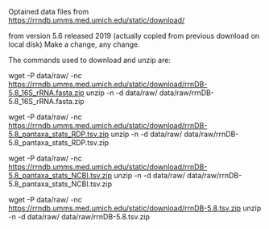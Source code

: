 Optained data files from
https://rrndb.umms.med.umich.edu/static/download/

from version 5.6 released 2019
(actually copied from previous download on local disk)
Make a change, any change.

The commands used to download and unzip are:

wget -P data/raw/ -nc https://rrndb.umms.med.umich.edu/static/download/rrnDB-5.8_16S_rRNA.fasta.zip
unzip -n -d data/raw/ data/raw/rrnDB-5.8_16S_rRNA.fasta.zip

wget -P data/raw/ -nc https://rrndb.umms.med.umich.edu/static/download/rrnDB-5.8_pantaxa_stats_RDP.tsv.zip
unzip -n -d data/raw/ data/raw/rrnDB-5.8_pantaxa_stats_RDP.tsv.zip

wget -P data/raw/ -nc https://rrndb.umms.med.umich.edu/static/download/rrnDB-5.8_pantaxa_stats_NCBI.tsv.zip
unzip -n -d data/raw/ data/raw/rrnDB-5.8_pantaxa_stats_NCBI.tsv.zip

wget -P data/raw/ -nc https://rrndb.umms.med.umich.edu/static/download/rrnDB-5.8.tsv.zip
unzip -n -d data/raw/ data/raw/rrnDB-5.8.tsv.zip
